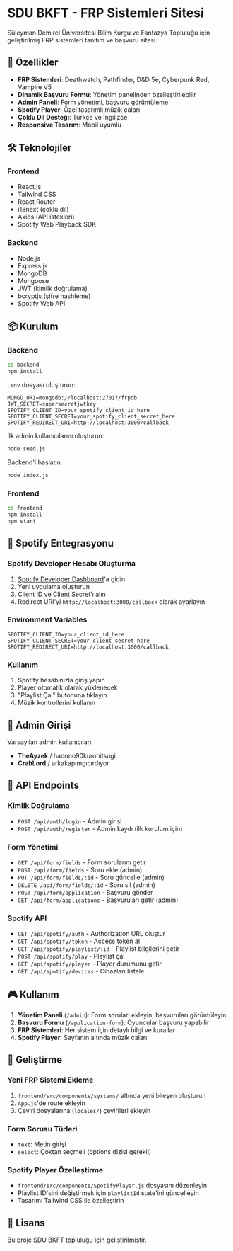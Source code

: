 # SDU BKFT - FRP Sistemleri Sitesi

Süleyman Demirel Üniversitesi Bilim Kurgu ve Fantazya Topluluğu için geliştirilmiş FRP sistemleri tanıtım ve başvuru sitesi.

## 🚀 Özellikler

- **FRP Sistemleri**: Deathwatch, Pathfinder, D&D 5e, Cyberpunk Red, Vampire V5
- **Dinamik Başvuru Formu**: Yönetim panelinden özelleştirilebilir
- **Admin Paneli**: Form yönetimi, başvuru görüntüleme
- **Spotify Player**: Özel tasarımlı müzik çaları
- **Çoklu Dil Desteği**: Türkçe ve İngilizce
- **Responsive Tasarım**: Mobil uyumlu

## 🛠️ Teknolojiler

### Frontend
- React.js
- Tailwind CSS
- React Router
- i18next (çoklu dil)
- Axios (API istekleri)
- Spotify Web Playback SDK

### Backend
- Node.js
- Express.js
- MongoDB
- Mongoose
- JWT (kimlik doğrulama)
- bcryptjs (şifre hashleme)
- Spotify Web API

## 📦 Kurulum

### Backend
```bash
cd backend
npm install
```

`.env` dosyası oluşturun:
```
MONGO_URI=mongodb://localhost:27017/frpdb
JWT_SECRET=supersecretjwtkey
SPOTIFY_CLIENT_ID=your_spotify_client_id_here
SPOTIFY_CLIENT_SECRET=your_spotify_client_secret_here
SPOTIFY_REDIRECT_URI=http://localhost:3000/callback
```

İlk admin kullanıcılarını oluşturun:
```bash
node seed.js
```

Backend'i başlatın:
```bash
node index.js
```

### Frontend
```bash
cd frontend
npm install
npm start
```

## 🎵 Spotify Entegrasyonu

### Spotify Developer Hesabı Oluşturma
1. [Spotify Developer Dashboard](https://developer.spotify.com/dashboard)'a gidin
2. Yeni uygulama oluşturun
3. Client ID ve Client Secret'ı alın
4. Redirect URI'yi `http://localhost:3000/callback` olarak ayarlayın

### Environment Variables
```
SPOTIFY_CLIENT_ID=your_client_id_here
SPOTIFY_CLIENT_SECRET=your_client_secret_here
SPOTIFY_REDIRECT_URI=http://localhost:3000/callback
```

### Kullanım
1. Spotify hesabınızla giriş yapın
2. Player otomatik olarak yüklenecek
3. "Playlist Çal" butonuna tıklayın
4. Müzik kontrollerini kullanın

## 🔐 Admin Girişi

Varsayılan admin kullanıcıları:
- **TheAyzek** / hadono90kurohitsugi
- **CrabLord** / arkakapımgıcırdıyor

## 📡 API Endpoints

### Kimlik Doğrulama
- `POST /api/auth/login` - Admin girişi
- `POST /api/auth/register` - Admin kaydı (ilk kurulum için)

### Form Yönetimi
- `GET /api/form/fields` - Form sorularını getir
- `POST /api/form/fields` - Soru ekle (admin)
- `PUT /api/form/fields/:id` - Soru güncelle (admin)
- `DELETE /api/form/fields/:id` - Soru sil (admin)
- `POST /api/form/application` - Başvuru gönder
- `GET /api/form/applications` - Başvuruları getir (admin)

### Spotify API
- `GET /api/spotify/auth` - Authorization URL oluştur
- `GET /api/spotify/token` - Access token al
- `GET /api/spotify/playlist/:id` - Playlist bilgilerini getir
- `POST /api/spotify/play` - Playlist çal
- `GET /api/spotify/player` - Player durumunu getir
- `GET /api/spotify/devices` - Cihazları listele

## 🎮 Kullanım

1. **Yönetim Paneli** (`/admin`): Form soruları ekleyin, başvuruları görüntüleyin
2. **Başvuru Formu** (`/application-form`): Oyuncular başvuru yapabilir
3. **FRP Sistemleri**: Her sistem için detaylı bilgi ve kurallar
4. **Spotify Player**: Sayfanın altında müzik çaları

## 🔧 Geliştirme

### Yeni FRP Sistemi Ekleme
1. `frontend/src/components/systems/` altında yeni bileşen oluşturun
2. `App.js`'de route ekleyin
3. Çeviri dosyalarına (`locales/`) çevirileri ekleyin

### Form Sorusu Türleri
- `text`: Metin girişi
- `select`: Çoktan seçmeli (options dizisi gerekli)

### Spotify Player Özelleştirme
- `frontend/src/components/SpotifyPlayer.js` dosyasını düzenleyin
- Playlist ID'sini değiştirmek için `playlistId` state'ini güncelleyin
- Tasarımı Tailwind CSS ile özelleştirin

## 📝 Lisans

Bu proje SDU BKFT topluluğu için geliştirilmiştir.
